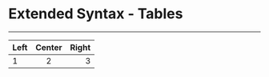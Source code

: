 # Extended Syntax - Tables
--- 

| Left | Center | Right |
| :--- | :----: | ----: |
| 1    | 2      | 3     |